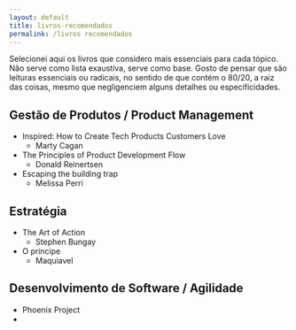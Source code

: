 ```yaml
---
layout: default
title: livros-recomendados
permalink: /livros recomendados
---
```


Selecionei aqui os livros que considero mais essenciais para cada tópico. Não serve como lista exaustiva, serve como base. Gosto de pensar que são leituras essenciais ou radicais, no sentido de que contém o 80/20, a raiz das coisas, mesmo que negligenciem alguns detalhes ou especificidades.

## Gestão de Produtos / Product Management

- Inspired: How to Create Tech Products Customers Love
  - Marty Cagan
- The Principles of Product Development Flow
  - Donald Reinertsen
- Escaping the building trap
  - Melissa Perri

## Estratégia

- The Art of Action
  - Stephen Bungay
- O príncipe
  - Maquiavel

## Desenvolvimento de Software / Agilidade

- Phoenix Project
- 